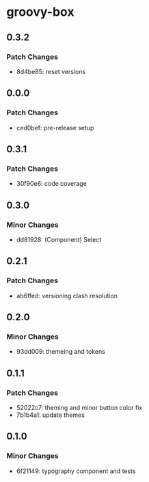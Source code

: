 # groovy-box

## 0.3.2

### Patch Changes

- 8d4be85: reset versions

## 0.0.0

### Patch Changes

- ced0bef: pre-release setup

## 0.3.1

### Patch Changes

- 30f90e6: code coverage

## 0.3.0

### Minor Changes

- dd81928: (Component) Select

## 0.2.1

### Patch Changes

- ab6ffed: versioning clash resolution

## 0.2.0

### Minor Changes

- 93dd009: themeing and tokens

## 0.1.1

### Patch Changes

- 52022c7: theming and minor button color fix
- 7b1b4a1: update themes

## 0.1.0

### Minor Changes

- 6f21149: typography component and tests
